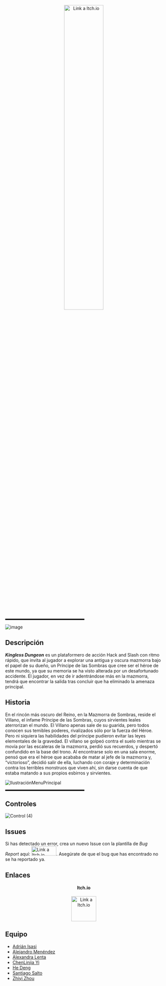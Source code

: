 <p align="center">
<img src="https://github.com/user-attachments/assets/54c336d5-4cbe-4c7e-8698-a0d6921861b6" alt="Link a Itch.io" style="width:50%;height:50%">
</p>
<hr style="border: 1px solid #000; width: 50%; height: 2px;">

![image](https://github.com/user-attachments/assets/56ea0bd9-c08a-45a6-b00e-8f0bca767631)

## Descripción
***Kingless Dungeon*** es un plataformero de acción Hack and Slash con ritmo rápido, que invita al jugador a explorar una antigua y oscura mazmorra bajo el papel de su dueño, un Príncipe de las Sombras que cree ser el héroe de este mundo, ya que su memoria se ha visto alterada por un desafortunado accidente. El jugador, en vez de ir adentrándose más en la mazmorra, tendrá que encontrar la salida tras concluir que ha eliminado la amenaza principal. 

## Historia 
En el rincón más oscuro del Reino, en la Mazmorra de Sombras, reside el Villano, el infame Príncipe de las Sombras, cuyos sirvientes leales aterrorizan el mundo. El Villano apenas sale de su guarida, pero todos conocen sus temibles poderes, rivalizados sólo por la fuerza del Héroe.
Pero ni siquiera las habilidades del príncipe pudieron evitar las leyes elementales de la gravedad. El villano se golpeó contra el suelo mientras se movía por las escaleras de la mazmorra, perdió sus recuerdos, y despertó confundido en la base del trono. Al encontrarse solo en una sala enorme, pensó que era el héroe que acababa de matar al jefe de la mazmorra y, “victorioso”, decidió salir de ella, luchando con coraje y determinación contra los terribles monstruos que viven ahí, sin darse cuenta de que estaba matando a sus propios esbirros y sirvientes.

![IlustraciónMenuPrincipal](https://github.com/user-attachments/assets/66637d51-c543-4643-bb49-1d99353f1ff1)

<hr style="border: 1px solid #000; width: 50%; height: 2px;">

## Controles
![Control (4)](https://github.com/user-attachments/assets/5b394e7a-3ba9-4619-a349-edf8062e7a86)

## Issues
Si has detectado un error, crea un nuevo Issue con la plantilla de *Bug Report* aquí: <a href="https://github.com/Proyectos1-FDI-UCM/c2425-Grupo03/issues"><img src="https://github.com/user-attachments/assets/57153cf5-d9c0-459d-97b4-0e61efc2e9d9" alt="Link a Itch.io" style="width:80px;height:30px;"></a>. Asegúrate de que el bug que has encontrado no se ha reportado ya.

## Enlaces
<h4 align="center">Itch.io</h4>


<p align="center">
<a href="https://cr00kie.itch.io/kingless-dungeon"><img src="https://static.itch.io/images/itchio-textless-white.svg" alt="Link a Itch.io" style="width:80px;height:80px;text-align: center;"></a>
</p>

## Equipo
- [Adrián Isasi](https://github.com/Cr00kie)
- [Alejandro Menéndez](https://github.com/Alexscratch1)
- [Alexandra Lenta](https://github.com/AlexaLen1)
- [ChenLinjia Yi](https://github.com/Ghost-y1)
- [He Deng](https://github.com/A2stedB)
- [Santiago Salto](https://github.com/SantiagoSalto)
- [Zhiyi Zhou](https://github.com/Zhiyi1223)
